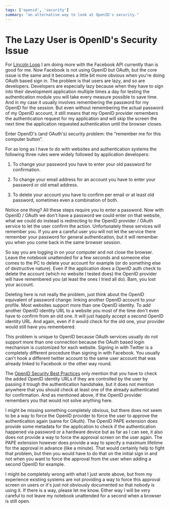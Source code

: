 ```yaml
---
tags: ['openid', 'security']
summary: "an alternative way to look at OpenID's security."
---
```


# The Lazy User is OpenID's Security Issue

For [Lincoln Loop](http://lincolnloop.com/) I am doing more with the
Facebook API currently than is good for me. Now Facebook is not using
OpenID but OAuth, but the core issue is the same and it becomes a little
bit more obvious when you're doing OAuth based sign in. The problem is
that users are lazy, and so are developers. Developers are especially
lazy because when they have to sign into their development application
multiple times a day for testing the authentication module you will take
every measure possible to save time. And in my case it usually involves
remembering the password for my OpenID for the session. But even without
remembering the actual password of my OpenID account, it still means
that my OpenID provider remembers the authentication request for my
application and will skip the screen the next time the application
requested authentication until the browser closes.

Enter OpenID's (and OAuth's) security problem: the “remember me for this
computer button”.

For as long as I have to do with websites and authentication systems the
following three rules were widely followed by application developers:

1. To change your password you have to enter your old password for
confirmation.

1. To change your email address for an account you have to enter
your password or old email address.

1. To delete your account you have to confirm per email or at least
old password, sometimes even a combination of both.

Notice one thing? All these steps require you to enter a password. Now
with OpenID / OAuth we don't have a password we could enter on that
website, what we could do instead is redirecting to the OpenID provider
/ OAuth service to let the user confirm the action. Unfortunately these
services will remember you. If you are a careful user you will not let
the service there remember your password for general authentication, but
it will remember you when you come back in the same browser session.

So say you are logging in on your computer and not close the browser.
Leave the notebook unattended for a few seconds and someone else comes
to the PC to delete your account for example (or do something else of
destructive nature). Even if the application does a OpenID auth check to
delete the account (which no website I tested does) the OpenID provider
will have remembered you (at least the ones I tried all do). Bam, you
lost your account.

Deleting here is not really the problem, just think about the OpenID
equivalent of password change: linking another OpenID account to your
profile. Most websites support more than one OpenID identity. To add
another OpenID identity URL to a website you most of the time don't even
have to confirm from an old one. It will just happily accept a second
OpenID identity URL. And again, even if it would check for the old one,
your provider would still have you remembered.

This problem is unique to OpenID because OAuth services usually do not
support more than one connection because the OAuth based login mechanism
is customized for each website. Signing in with Twitter is a completely
different procedure than signing in with Facebook. You usually can't
hook a different twitter account to the same user account that was
already linked to Facebook or the other way round.

The [OpenID Security Best Practices](http://wiki.openid.net/OpenID-Security-Best-Practices) only mention
that you have to check the added OpenID identity URLs if they are
controlled by the user by passing it trough the authentication
handshake, but it does not mention anywhere that you should check at
least one of the already authenticated for confirmation. And as
mentioned above, if the OpenID provider remembers you that would not
solve anything here.

I might be missing something completely obvious, but there does not seem
to be a way to force the OpenID provider to force the user to approve
the authentication again (same for OAuth). The OpenID PAPE extension
does provide some metadata for the application to check if the
authentication happened via password or a hardware device but as far as
I can see, it also does not provide a way to force the approval screen
on the user again. The PAPE extension however does provide a way to
specify a maximum lifetime for the approval in advance (like a minute).
That would certainly help to fight that problem, but then you would have
to do that on the initial sign in and not when you want to force the
approval from the user when adding a second OpenID for example.

I might be completely wrong with what I just wrote above, but from my
experience existing systems are not providing a way to force this
approval screen on users or it's just not obviously documented so that
nobody is using it. If there is a way, please let me know. Either way I
will be very careful to not leave my notebook unattended for a second
when a browser is still open.
